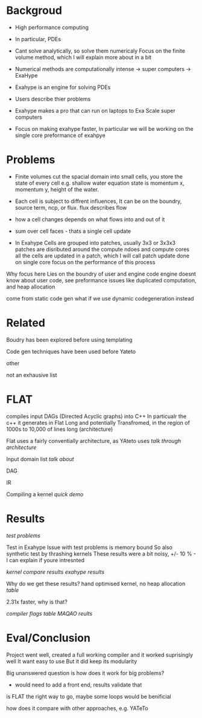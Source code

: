# Backgroud
- High performance computing

- In particular, PDEs

- Cant solve analytically, so solve them numericaly
Focus on the finite volume method, which I will explain more about in a bit

- Numerical methods are computationally intense -> super computers -> ExaHype

- Exahype is an engine for solving PDEs
- Users describe thier problems
- Exahype makes a pro that can run on laptops to Exa Scale super computers

- Focus on making exahype faster, In particular we will be working on the single core preformance of exahpye

# Problems
- Finite volumes cut the spacial domain into small cells, 
you store the state of every cell
e.g. shallow water equation state is momentum x, momentum y, height of the water.

- Each cell is subject to diffrent influences, It can be on the boundry, source term, ncp, or flux.
flux describes flow

- how a cell changes depends on what flows into and out of it
- sum over cell faces - thats a single cell update

- In Exahype Cells are grouped into patches, usually 3x3 or 3x3x3 
patches are disributed around the compute ndoes and compute cores
all the cells are updated in a patch, which I will call patch update
done on single core
focus on the performance of this process

Why focus here
Lies on the boundry of user and engine code
engine doesnt know about user code,
see preformance issues like duplicated computation, and heap allocation

come from static code gen
what if we use dynamic codegeneration instead


# Related
Boudry has been explored before using templating

Code gen techniques have been used before
Yateto

other

not an exhausive list

# FLAT
compiles input DAGs (Directed Acyclic graphs) into C++
In particualr the c++ it generates in Flat Long and potentially Transfromed, in the region of 1000s to 10,000 of lines long 
 (architecture)

 Flat uses a fairly conventially architecture, as YAteto uses
 *talk through architecture*

 Input domain
 list
 *talk about*

 DAG

 IR

 Compiling a kernel
*quick demo*


 # Results
 *test problems*

 Test in Exahype
 Issue with test problems is memory bound
 So also synthetic test by thrashing kernels
These results were a bit noisy, +/- 10 % - I can explain if youre intresnted

 *kernel compare results*
 *exahype results*

 Why do we get these results?
hand optimised kernel, no heap allocation
*table*

2.31x faster, why is that?

*compiler flags table*
*MAQAO reults*


# Eval/Conclusion
Project went well, created a full working compiler and it worked suprisingly well
It want easy to use
But it did keep its modularity

Big unanswered question is how does it work for big problems?
- would need to add a front end, results validate that

is FLAT the right way to go, maybe some loops would be benificial

how does it compare with other approaches, e.g. YATeTo



